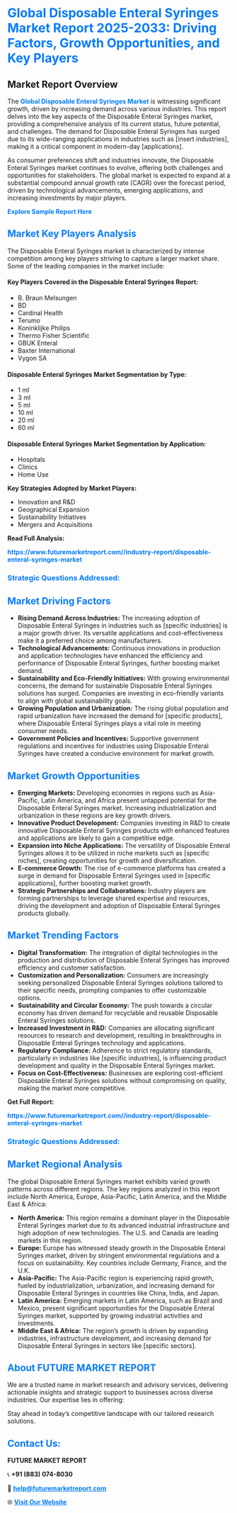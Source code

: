 <h1 style="color: #007BFF;">Global Disposable Enteral Syringes Market Report 2025-2033: Driving Factors, Growth Opportunities, and Key Players</h1>

<section id="overview">
<h2>Market Report Overview</h2>
<p>The <a href="https://www.futuremarketreport.com//industry-report/disposable-enteral-syringes-market" style="color: #007BFF; text-decoration: none;"><strong>Global Disposable Enteral Syringes Market</strong></a> is witnessing significant growth, driven by increasing demand across various industries. This report delves into the key aspects of the Disposable Enteral Syringes market, providing a comprehensive analysis of its current status, future potential, and challenges. The demand for Disposable Enteral Syringes has surged due to its wide-ranging applications in industries such as [insert industries], making it a critical component in modern-day [applications].</p>
<p>As consumer preferences shift and industries innovate, the Disposable Enteral Syringes market continues to evolve, offering both challenges and opportunities for stakeholders. The global market is expected to expand at a substantial compound annual growth rate (CAGR) over the forecast period, driven by technological advancements, emerging applications, and increasing investments by major players.</p>
</section>

<section id="overview">
<p><a href="https://www.futuremarketreport.com//request-sample/reportId=49716" style="color: #007BFF; text-decoration: none;"><strong>Explore Sample Report Here</strong></a></p>
</section>

<section id="key-players">
<h2 style="color: #007BFF;">Market Key Players Analysis</h2>
<p>The Disposable Enteral Syringes market is characterized by intense competition among key players striving to capture a larger market share. Some of the leading companies in the market include:</p>
<h4>Key Players Covered in the Disposable Enteral Syringes Report:</h4>
<ul><li>B. Braun Melsungen</li><li>BD</li><li>Cardinal Health</li><li>Terumo</li><li>Koninklijke Philips</li><li>Thermo Fisher Scientific</li><li>GBUK Enteral</li><li>Baxter International</li><li>Vygon SA</li></ul>
<h4>Disposable Enteral Syringes Market Segmentation by Type:</h4>
<ul><li>1 ml</li><li>3 ml</li><li>5 ml</li><li>10 ml</li><li>20 ml</li><li>60 ml</li></ul>

<h4>Disposable Enteral Syringes Market Segmentation by Application:</h4>
<ul><li>Hospitals</li><li>Clinics</li><li>Home Use</li></ul>
<p><strong>Key Strategies Adopted by Market Players:</strong></p>
<ul>
<li>Innovation and R&D</li>
<li>Geographical Expansion</li>
<li>Sustainability Initiatives</li>
<li>Mergers and Acquisitions</li>
</ul>
</section>

<section>
<p><strong>Read Full Analysis: </strong></p><a href="https://www.futuremarketreport.com//industry-report/disposable-enteral-syringes-market" style="color: #007BFF; text-decoration: none;"><strong>https://www.futuremarketreport.com//industry-report/disposable-enteral-syringes-market</strong></a>
<h3 style="color: #007BFF;">Strategic Questions Addressed:</h3>
</section>

<section id="driving-factors">
<h2 style="color: #007BFF;">Market Driving Factors</h2>
<ul>
<li><strong>Rising Demand Across Industries:</strong> The increasing adoption of Disposable Enteral Syringes in industries such as [specific industries] is a major growth driver. Its versatile applications and cost-effectiveness make it a preferred choice among manufacturers.</li>
<li><strong>Technological Advancements:</strong> Continuous innovations in production and application technologies have enhanced the efficiency and performance of Disposable Enteral Syringes, further boosting market demand.</li>
<li><strong>Sustainability and Eco-Friendly Initiatives:</strong> With growing environmental concerns, the demand for sustainable Disposable Enteral Syringes solutions has surged. Companies are investing in eco-friendly variants to align with global sustainability goals.</li>
<li><strong>Growing Population and Urbanization:</strong> The rising global population and rapid urbanization have increased the demand for [specific products], where Disposable Enteral Syringes plays a vital role in meeting consumer needs.</li>
<li><strong>Government Policies and Incentives:</strong> Supportive government regulations and incentives for industries using Disposable Enteral Syringes have created a conducive environment for market growth.</li>
</ul>
</section>

<section id="growth-opportunities">
<h2 style="color: #007BFF;">Market Growth Opportunities</h2>
<ul>
<li><strong>Emerging Markets:</strong> Developing economies in regions such as Asia-Pacific, Latin America, and Africa present untapped potential for the Disposable Enteral Syringes market. Increasing industrialization and urbanization in these regions are key growth drivers.</li>
<li><strong>Innovative Product Development:</strong> Companies investing in R&D to create innovative Disposable Enteral Syringes products with enhanced features and applications are likely to gain a competitive edge.</li>
<li><strong>Expansion into Niche Applications:</strong> The versatility of Disposable Enteral Syringes allows it to be utilized in niche markets such as [specific niches], creating opportunities for growth and diversification.</li>
<li><strong>E-commerce Growth:</strong> The rise of e-commerce platforms has created a surge in demand for Disposable Enteral Syringes used in [specific applications], further boosting market growth.</li>
<li><strong>Strategic Partnerships and Collaborations:</strong> Industry players are forming partnerships to leverage shared expertise and resources, driving the development and adoption of Disposable Enteral Syringes products globally.</li>
</ul>
</section>

<section id="trending-factors">
<h2 style="color: #007BFF;">Market Trending Factors</h2>
<ul>
<li><strong>Digital Transformation:</strong> The integration of digital technologies in the production and distribution of Disposable Enteral Syringes has improved efficiency and customer satisfaction.</li>
<li><strong>Customization and Personalization:</strong> Consumers are increasingly seeking personalized Disposable Enteral Syringes solutions tailored to their specific needs, prompting companies to offer customizable options.</li>
<li><strong>Sustainability and Circular Economy:</strong> The push towards a circular economy has driven demand for recyclable and reusable Disposable Enteral Syringes solutions.</li>
<li><strong>Increased Investment in R&D:</strong> Companies are allocating significant resources to research and development, resulting in breakthroughs in Disposable Enteral Syringes technology and applications.</li>
<li><strong>Regulatory Compliance:</strong> Adherence to strict regulatory standards, particularly in industries like [specific industries], is influencing product development and quality in the Disposable Enteral Syringes market.</li>
<li><strong>Focus on Cost-Effectiveness:</strong> Businesses are exploring cost-efficient Disposable Enteral Syringes solutions without compromising on quality, making the market more competitive.</li>
</ul>
</section>

<section>
<p><strong>Get Full Report: </strong></p><a href="https://www.futuremarketreport.com//industry-report/disposable-enteral-syringes-market" style="color: #007BFF; text-decoration: none;"><strong>https://www.futuremarketreport.com//industry-report/disposable-enteral-syringes-market</strong></a>
<h3 style="color: #007BFF;">Strategic Questions Addressed:</h3>
</section>


<section id="regional-analysis">
<h2 style="color: #007BFF;">Market Regional Analysis</h2>
<p>The global Disposable Enteral Syringes market exhibits varied growth patterns across different regions. The key regions analyzed in this report include North America, Europe, Asia-Pacific, Latin America, and the Middle East & Africa:</p>
<ul>
<li><strong>North America:</strong> This region remains a dominant player in the Disposable Enteral Syringes market due to its advanced industrial infrastructure and high adoption of new technologies. The U.S. and Canada are leading markets in this region.</li>
<li><strong>Europe:</strong> Europe has witnessed steady growth in the Disposable Enteral Syringes market, driven by stringent environmental regulations and a focus on sustainability. Key countries include Germany, France, and the U.K.</li>
<li><strong>Asia-Pacific:</strong> The Asia-Pacific region is experiencing rapid growth, fueled by industrialization, urbanization, and increasing demand for Disposable Enteral Syringes in countries like China, India, and Japan.</li>
<li><strong>Latin America:</strong> Emerging markets in Latin America, such as Brazil and Mexico, present significant opportunities for the Disposable Enteral Syringes market, supported by growing industrial activities and investments.</li>
<li><strong>Middle East & Africa:</strong> The region’s growth is driven by expanding industries, infrastructure development, and increasing demand for Disposable Enteral Syringes in sectors like [specific sectors].</li>
</ul>
</section>

<footer>
<h2 style="color: #007BFF;">About FUTURE MARKET REPORT</h2>
<p>We are a trusted name in market research and advisory services, delivering actionable insights and strategic support to businesses across diverse industries. Our expertise lies in offering:</p>

<p>Stay ahead in today’s competitive landscape with our tailored research solutions.</p>

<h2 style="color: #007BFF;">Contact Us:</h2>
<p><strong>FUTURE MARKET REPORT</strong></p>
<p>📞 <strong>+91 (883) 074-8030</strong></p>
<p>📧 <strong><a href="mailto:help@futuremarketreport.com" style="color: #007BFF;">help@futuremarketreport.com</a></strong></p>
<p>🌐 <strong><a href="https://www.futuremarketreport.com/" style="color: #007BFF;">Visit Our Website</a></strong></p>
</footer>